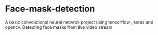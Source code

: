 # Face-mask-detection
A basic convolutional neural netwrok project using tensorflow , keras and opencv. Detecting face masks from live video stream
